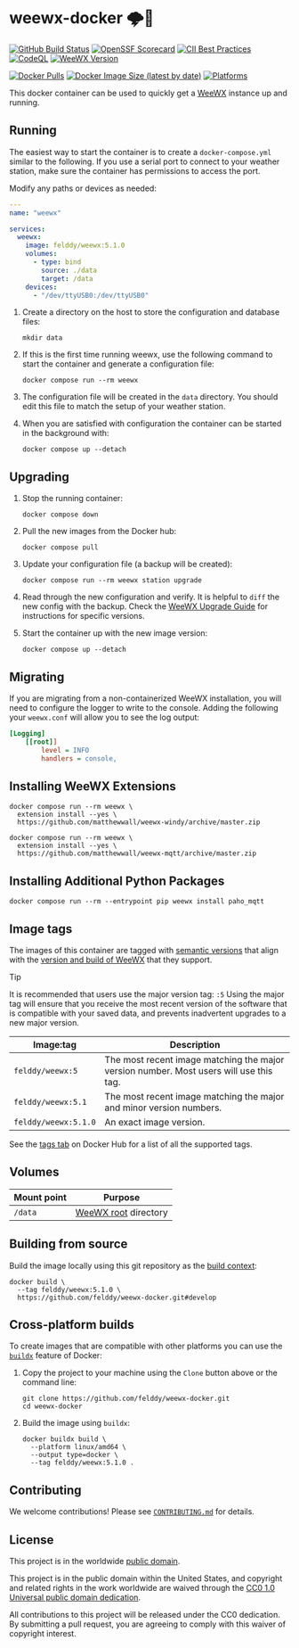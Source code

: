 # weewx-docker 🌩🐳 #

[![GitHub Build Status](https://github.com/felddy/weewx-docker/workflows/Build/badge.svg)](https://github.com/felddy/weewx-docker/actions)
[![OpenSSF Scorecard](https://api.securityscorecards.dev/projects/github.com/felddy/weewx-docker/badge)](https://securityscorecards.dev/viewer/?uri=github.com/felddy/weewx-docker)
[![CII Best Practices](https://bestpractices.coreinfrastructure.org/projects/6003/badge)](https://bestpractices.coreinfrastructure.org/projects/6003)
[![CodeQL](https://github.com/felddy/weewx-docker/workflows/CodeQL/badge.svg)](https://github.com/felddy/weewx-docker/actions/workflows/codeql-analysis.yml)
[![WeeWX Version](https://img.shields.io/github/v/release/felddy/weewx-docker?color=brightgreen)](https://hub.docker.com/r/felddy/weewx)

[![Docker Pulls](https://img.shields.io/docker/pulls/felddy/weewx)](https://hub.docker.com/r/felddy/weewx)
[![Docker Image Size (latest by date)](https://img.shields.io/docker/image-size/felddy/weewx)](https://hub.docker.com/r/felddy/weewx)
[![Platforms](https://img.shields.io/badge/platforms-amd64%20%7C%20arm%2Fv6%20%7C%20arm%2Fv7%20%7C%20arm64%20%7C%20ppc64le%20%7C%20s390x-blue)](https://hub.docker.com/r/felddy/weewx/tags)

This docker container can be used to quickly get a
[WeeWX](http://weewx.com) instance up and running.

## Running ##

The easiest way to start the container is to create a
`docker-compose.yml` similar to the following.  If you use a
serial port to connect to your weather station, make sure the
container has permissions to access the port.

Modify any paths or devices as needed:

```yaml
---
name: "weewx"

services:
  weewx:
    image: felddy/weewx:5.1.0
    volumes:
      - type: bind
        source: ./data
        target: /data
    devices:
      - "/dev/ttyUSB0:/dev/ttyUSB0"
```

1. Create a directory on the host to store the configuration and database files:

    ```console
    mkdir data
    ```

1. If this is the first time running weewx, use the following command to start
   the container and generate a configuration file:

    ```console
    docker compose run --rm weewx
    ```

1. The configuration file will be created in the `data` directory.  You should
   edit this file to match the setup of your weather station.

1. When you are satisfied with configuration the container can be started in the
   background with:

    ```console
    docker compose up --detach
    ```

## Upgrading ##

1. Stop the running container:

    ```console
    docker compose down
    ```

1. Pull the new images from the Docker hub:

    ```console
    docker compose pull
    ```

1. Update your configuration file (a backup will be created):

    ```console
    docker compose run --rm weewx station upgrade
    ```

1. Read through the new configuration and verify.
   It is helpful to `diff` the new config with the backup.  Check the
   [WeeWX Upgrade Guide](http://weewx.com/docs/upgrading.htm#Instructions_for_specific_versions)
   for instructions for specific versions.

1. Start the container up with the new image version:

    ```console
    docker compose up --detach
    ```

## Migrating ##

If you are migrating from a non-containerized WeeWX installation, you will need to
configure the logger to write to the console.  Adding the following your `weewx.conf`
will allow you to see the log output:

```ini
[Logging]
    [[root]]
        level = INFO
        handlers = console,
```

## Installing WeeWX Extensions ##

```console
docker compose run --rm weewx \
  extension install --yes \
  https://github.com/matthewwall/weewx-windy/archive/master.zip
```

```console
docker compose run --rm weewx \
  extension install --yes \
  https://github.com/matthewwall/weewx-mqtt/archive/master.zip
```

## Installing Additional Python Packages ##

```console
docker compose run --rm --entrypoint pip weewx install paho_mqtt
```

## Image tags ##

The images of this container are tagged with [semantic
versions](https://semver.org) that align with the [version and build of
WeeWX](https://weewx.com/docs.html) that they support.

> [!TIP]
> It is recommended that users use the major version tag: `:5` Using the major
> tag will ensure that you receive the most recent version of the software that
> is compatible with your saved data, and prevents inadvertent upgrades to a new
> major version.

| Image:tag | Description |
|-----------|-------------|
|`felddy/weewx:5`| The most recent image matching the major version number.  Most users will use this tag. |
|`felddy/weewx:5.1`| The most recent image matching the major and minor version numbers. |
|`felddy/weewx:5.1.0`| An exact image version. |

See the [tags tab](https://hub.docker.com/r/felddy/weewx/tags) on Docker
Hub for a list of all the supported tags.

## Volumes ##

| Mount point | Purpose        |
|-------------|----------------|
| `/data`     | [WeeWX root](https://weewx.com/docs/5.1/usersguide/where/#location-of-weewx-components) directory |

## Building from source ##

Build the image locally using this git repository as the [build context](https://docs.docker.com/engine/reference/commandline/build/#git-repositories):

```console
docker build \
  --tag felddy/weewx:5.1.0 \
  https://github.com/felddy/weewx-docker.git#develop
```

## Cross-platform builds ##

To create images that are compatible with other platforms you can use the
[`buildx`](https://docs.docker.com/buildx/working-with-buildx/) feature of
Docker:

1. Copy the project to your machine using the `Clone` button above
   or the command line:

    ```console
    git clone https://github.com/felddy/weewx-docker.git
    cd weewx-docker
    ```

1. Build the image using `buildx`:

    ```console
    docker buildx build \
      --platform linux/amd64 \
      --output type=docker \
      --tag felddy/weewx:5.1.0 .
    ```

## Contributing ##

We welcome contributions!  Please see [`CONTRIBUTING.md`](CONTRIBUTING.md) for
details.

## License ##

This project is in the worldwide [public domain](LICENSE).

This project is in the public domain within the United States, and
copyright and related rights in the work worldwide are waived through
the [CC0 1.0 Universal public domain
dedication](https://creativecommons.org/publicdomain/zero/1.0/).

All contributions to this project will be released under the CC0
dedication. By submitting a pull request, you are agreeing to comply
with this waiver of copyright interest.
